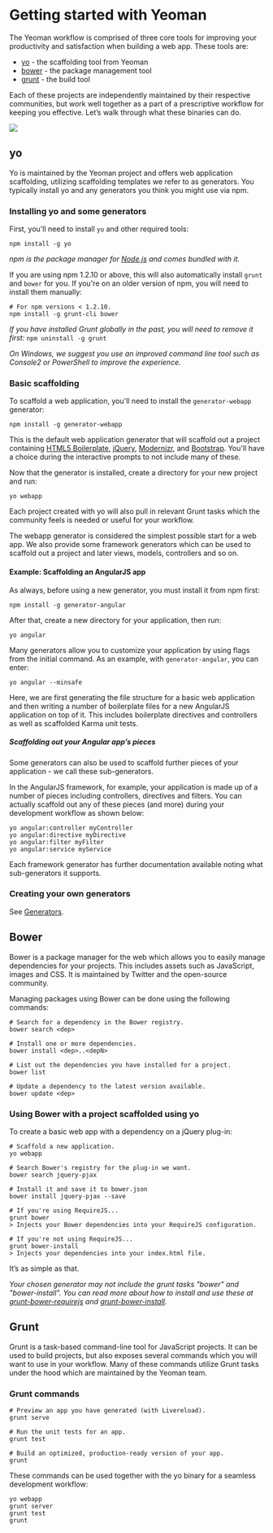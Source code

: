 # Getting started with Yeoman

The Yeoman workflow is comprised of three core tools for improving your productivity and satisfaction when building a web app. These tools are:

* [yo](https://github.com/yeoman/yo) - the scaffolding tool from Yeoman
* [bower](http://bower.io) - the package management tool
* [grunt](http://gruntjs.com) - the build tool

Each of these projects are independently maintained by their respective communities, but work well together as a part of a prescriptive workflow for keeping you effective. Let’s walk through what these binaries can do.

<p class="toolset">
  <img class="full" src="https://raw.github.com/yeoman/yeoman.io/gh-pages/media/workflow.jpg">
</p>

## yo 

Yo is maintained by the Yeoman project and offers web application scaffolding, utilizing scaffolding templates we refer to as generators. You typically install yo and any generators you think you might use via npm.

### Installing yo and some generators

First, you'll need to install `yo` and other required tools:

```
npm install -g yo
```

*npm is the package manager for [Node.js](http://nodejs.org/) and comes bundled with it.*

If you are using npm 1.2.10 or above, this will also automatically install `grunt` and `bower` for you. If you're on an older version of npm, you will need to install them manually:

```
# For npm versions < 1.2.10.
npm install -g grunt-cli bower
```

*If you have installed Grunt globally in the past, you will need to remove it first:* `npm uninstall -g grunt`

*On Windows, we suggest you use an improved command line tool such as Console2 or PowerShell to improve the experience.*


### Basic scaffolding

To scaffold a web application, you'll need to install the `generator-webapp` generator:

```
npm install -g generator-webapp
```

This is the default web application generator that will scaffold out a project containing [HTML5 Boilerplate](http://html5boilerplate.com), [jQuery](http://jquery.com), [Modernizr](http://modernizr.com), and [Bootstrap](http://twbs.github.io/bootstrap). You'll have a choice during the interactive prompts to not include many of these.

Now that the generator is installed, create a directory for your new project and run:

```
yo webapp
```

Each project created with yo will also pull in relevant Grunt tasks which the community feels is needed or useful for your workflow.

The webapp generator is considered the simplest possible start for a web app. We also provide some framework generators which can be used to scaffold out a project and later views, models, controllers and so on. 


#### Example: Scaffolding an AngularJS app

As always, before using a new generator, you must install it from npm first:

```
npm install -g generator-angular
```

After that, create a new directory for your application, then run:

```
yo angular
```

Many generators allow you to customize your application by using flags from the initial command. As an example, with `generator-angular`, you can enter:

```
yo angular --minsafe
```

Here, we are first generating the file structure for a basic web application and then writing a number of boilerplate files for a new AngularJS application on top of it. This includes boilerplate directives and controllers as well as scaffolded Karma unit tests.


##### Scaffolding out your Angular app’s pieces

Some generators can also be used to scaffold further pieces of your application - we call these sub-generators.

In the AngularJS framework, for example, your application is made up of a number of pieces including controllers, directives and filters. You can actually scaffold out any of these pieces (and more) during your development workflow as shown below:

```
yo angular:controller myController
yo angular:directive myDirective
yo angular:filter myFilter
yo angular:service myService
```

Each framework generator has further documentation available noting what sub-generators it supports.

### Creating your own generators

See [Generators](https://github.com/yeoman/yeoman/wiki/Generators).


## Bower

Bower is a package manager for the web which allows you to easily manage dependencies for your projects. This includes assets such as JavaScript, images and CSS. It is maintained by Twitter and the open-source community.

Managing packages using Bower can be done using the following commands:

```
# Search for a dependency in the Bower registry.
bower search <dep>

# Install one or more dependencies.
bower install <dep>..<depN>

# List out the dependencies you have installed for a project.
bower list

# Update a dependency to the latest version available.
bower update <dep>
```

### Using Bower with a project scaffolded using yo

To create a basic web app with a dependency on a jQuery plug-in:

```
# Scaffold a new application.
yo webapp

# Search Bower's registry for the plug-in we want.
bower search jquery-pjax

# Install it and save it to bower.json
bower install jquery-pjax --save

# If you're using RequireJS...
grunt bower
> Injects your Bower dependencies into your RequireJS configuration.

# If you're not using RequireJS...
grunt bower-install
> Injects your dependencies into your index.html file.
```

It’s as simple as that.

*Your chosen generator may not include the grunt tasks "bower" and "bower-install". You can read more about how to install and use these at [grunt-bower-requirejs](https://github.com/yeoman/grunt-bower-requirejs) and [grunt-bower-install](https://github.com/stephenplusplus/grunt-bower-install).*


## Grunt

Grunt is a task-based command-line tool for JavaScript projects. It can be used to build projects, but also exposes several commands which you will want to use in your workflow. Many of these commands utilize Grunt tasks under the hood which are maintained by the Yeoman team.

### Grunt commands

```
# Preview an app you have generated (with Livereload).
grunt serve

# Run the unit tests for an app.
grunt test

# Build an optimized, production-ready version of your app.
grunt
```

These commands can be used together with the yo binary for a seamless development workflow:

```
yo webapp
grunt server
grunt test
grunt
```